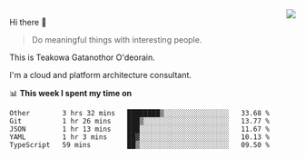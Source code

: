 <img align="right" src="https://github-readme-stats.vercel.app/api?username=Teakowa&show_icons=true&icon_color=2f80ed&text_color=718096&bg_color=ffffff&hide_title=true" />

Hi there 👋

> Do meaningful things with interesting people.

This is Teakowa Gatanothor O'deorain.

I'm a cloud and platform architecture consultant.

📊 **This week I spent my time on**
<!--START_SECTION:waka-->
```text
Other        3 hrs 32 mins   ████████▒░░░░░░░░░░░░░░░░   33.68 % 
Git          1 hr 26 mins    ███▒░░░░░░░░░░░░░░░░░░░░░   13.77 % 
JSON         1 hr 13 mins    ███░░░░░░░░░░░░░░░░░░░░░░   11.67 % 
YAML         1 hr 3 mins     ██▓░░░░░░░░░░░░░░░░░░░░░░   10.13 % 
TypeScript   59 mins         ██▒░░░░░░░░░░░░░░░░░░░░░░   09.50 % 
```
<!--END_SECTION:waka-->
